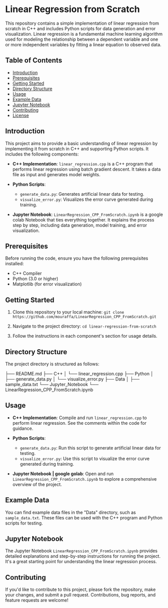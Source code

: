 # Linear Regression from Scratch

This repository contains a simple implementation of linear regression from scratch in C++ and includes Python scripts for data generation and error visualization. Linear regression is a fundamental machine learning algorithm used for modeling the relationship between a dependent variable and one or more independent variables by fitting a linear equation to observed data.

## Table of Contents

- [Introduction](#introduction)
- [Prerequisites](#prerequisites)
- [Getting Started](#getting-started)
- [Directory Structure](#directory-structure)
- [Usage](#usage)
- [Example Data](#example-data)
- [Jupyter Notebook](#jupyter-notebook)
- [Contributing](#contributing)
- [License](#license)

## Introduction

This project aims to provide a basic understanding of linear regression by implementing it from scratch in C++ and supporting Python scripts. It includes the following components:

- **C++ Implementation**: `linear_regression.cpp` is a C++ program that performs linear regression using batch gradient descent. It takes a data file as input and generates model weights.

- **Python Scripts**:
  - `generate_data.py`: Generates artificial linear data for testing.
  - `visualize_error.py`: Visualizes the error curve generated during training.

- **Jupyter Notebook**: `LinearRegression_CPP_FromScratch.ipynb` is a google colab Notebook that ties everything together. It explains the process step by step, including data generation, model training, and error visualization.

## Prerequisites

Before running the code, ensure you have the following prerequisites installed:

- C++ Compiler
- Python (3.0 or higher)
- Matplotlib (for error visualization)

## Getting Started

1. Clone this repository to your local machine:
  `git clone https://github.com/mouraffa/LinearRegression_CPP_FromScratch.git`

2. Navigate to the project directory:
  `cd linear-regression-from-scratch`

3. Follow the instructions in each component's section for usage details.

## Directory Structure

The project directory is structured as follows:

├── README.md
├── C++
│ └── linear_regression.cpp
├── Python
│ ├── generate_data.py
│ └── visualize_error.py
├── Data
│ ├── sample_data.txt
└── Jupyter_Notebook
└── LinearRegression_CPP_FromScratch.ipynb


## Usage

- **C++ Implementation**: Compile and run `linear_regression.cpp` to perform linear regression. See the comments within the code for guidance.

- **Python Scripts**:
  - `generate_data.py`: Run this script to generate artificial linear data for testing.
  - `visualize_error.py`: Use this script to visualize the error curve generated during training.

- **Jupyter Notebook | google golab**: Open and run `LinearRegression_CPP_FromScratch.ipynb` to explore a comprehensive overview of the project.

## Example Data

You can find example data files in the "Data" directory, such as `sample_data.txt`. These files can be used with the C++ program and Python scripts for testing.

## Jupyter Notebook

The Jupyter Notebook `LinearRegression_CPP_FromScratch.ipynb` provides detailed explanations and step-by-step instructions for running the project. It's a great starting point for understanding the linear regression process.

## Contributing

If you'd like to contribute to this project, please fork the repository, make your changes, and submit a pull request. Contributions, bug reports, and feature requests are welcome!



